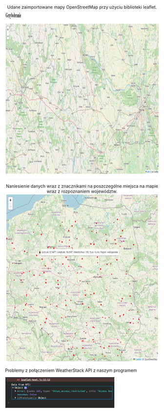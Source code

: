 
<p align="center">
  Udane zaimportowane mapy OpenStreetMap przy użyciu biblioteki leaflet.
  <img src="https://github.com/kamizebrok/Muchomorek/blob/main/Testy/screeny/Mapka_1.png" {width=700px height=550px} />
  <br />
</p>

<p align="center">
  Naniesienie danych wraz z znacznikami na poszczególne miejsca na mapie wraz z rozpoznaniem województw.
  <img src="https://github.com/kamizebrok/Muchomorek/blob/main/Testy/screeny/Mapka_2.png" {width=700px height=550px} />
  <br />
</p>
<p align="center">
  <p> Problemy z połączeniem WeatherStack API z naszym programem </p>
  <img src="https://github.com/kamizebrok/Muchomorek/blob/main/Testy/screeny/Weather_fail.png" {width=250px height=100px}/>
  <br />
</p>

